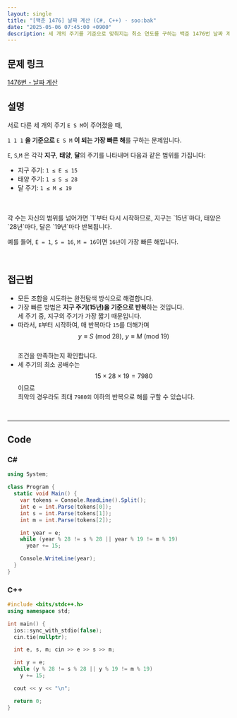 ```yaml
---
layout: single
title: "[백준 1476] 날짜 계산 (C#, C++) - soo:bak"
date: "2025-05-06 07:45:00 +0900"
description: 세 개의 주기를 기준으로 맞춰지는 최소 연도를 구하는 백준 1476번 날짜 계산 문제의 C# 및 C++ 풀이 및 해설
---
```


## 문제 링크
[1476번 - 날짜 계산](https://www.acmicpc.net/problem/1476)

## 설명
서로 다른 세 개의 주기 `E S M`이 주어졌을 때,

`1 1 1` **을 기준으로** `E S M` **이 되는 가장 빠른 해**를 구하는 문제입니다.

`E`, `S`,`M` 은 각각 **지구**, **태양**, **달**의 주기를 나타내며 다음과 같은 범위를 가집니다:

- 지구 주기: `1 ≤ E ≤ 15`
- 태양 주기: `1 ≤ S ≤ 28`
- 달 주기: `1 ≤ M ≤ 19`
<br>

<br>
각 수는 자신의 범위를 넘어가면 `1`부터 다시 시작하므로, 지구는 `15년`마다, 태양은 `28년`마다, 달은 `19년`마다 반복됩니다.

예를 들어, `E = 1`, `S = 16`, `M = 16`이면 `16년`이 가장 빠른 해입니다.

<br>

## 접근법
- 모든 조합을 시도하는 완전탐색 방식으로 해결합니다.
- 가장 빠른 방법은 **지구 주기(15년)을 기준으로 반복**하는 것입니다.<br>
  세 주기 중, 지구의 주기가 가장 짧기 때문입니다.
- 따라서, `E`부터 시작하여, 매 반복마다 `15`를 더해가며<br>
  $$ y \equiv S \ (\text{mod } 28),\ y \equiv M \ (\text{mod } 19) $$ <br>
  조건을 만족하는지 확인합니다.
- 세 주기의 최소 공배수는 $$15 \times 28 \times 19 = 7980$$이므로<br>
  최악의 경우라도 최대 `7980회` 이하의 반복으로 해를 구할 수 있습니다.

<br>

---

## Code

### C#

```csharp
using System;

class Program {
  static void Main() {
    var tokens = Console.ReadLine().Split();
    int e = int.Parse(tokens[0]);
    int s = int.Parse(tokens[1]);
    int m = int.Parse(tokens[2]);

    int year = e;
    while (year % 28 != s % 28 || year % 19 != m % 19)
      year += 15;

    Console.WriteLine(year);
  }
}
```

### C++

```cpp
#include <bits/stdc++.h>
using namespace std;

int main() {
  ios::sync_with_stdio(false);
  cin.tie(nullptr);

  int e, s, m; cin >> e >> s >> m;

  int y = e;
  while (y % 28 != s % 28 || y % 19 != m % 19)
    y += 15;

  cout << y << "\n";

  return 0;
}
```
